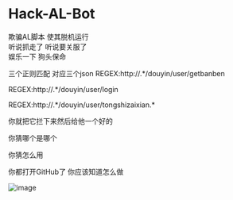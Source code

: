 # Hack-AL-Bot
欺骗AL脚本 使其脱机运行<br>
听说抓走了 听说要关服了<br>
娱乐一下 狗头保命<br>

三个正则匹配 对应三个json
REGEX:http://.*/douyin/user/getbanben

REGEX:http://.*/douyin/user/login

REGEX:http://.*/douyin/user/tongshizaixian.\*

你就把它拦下来然后给他一个好的<br>

你猜哪个是哪个<br>

你猜怎么用<br>

你都打开GitHub了 你应该知道怎么做

![image](https://user-images.githubusercontent.com/56741965/141687124-60adff77-471d-4ddd-bc4c-d011ee3da20e.png)

